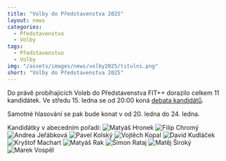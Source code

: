 ```yaml
---
title: "Volby do Představenstva 2025"
layout: news
categories:
  - Představenstvo
  - Volby
tags:
  - Představenstvo
  - Volby
img: "/assets/images/news/volby2025/titulni.png"
short: "Volby do Představenstva 2025"
---
```


Do právě probíhajících Voleb do Představenstva FIT++ dorazilo celkem 11 kandidátek.
Ve středu 15. ledna se od 20:00 koná [debata kandidátů](/events/2025/volebni-debata/).

Samotné hlasování se pak bude konat v od 20. ledna do 24. ledna.

Kandidátky v abecedním pořadí:
![Matyáš Hronek](/assets/images/news/volby2025/Kandidatka_MATYASHRONEK.png)
![Filip Chromý](/assets/images/news/volby2025/chromy.png)
![Andrea Jeřábková](/assets/images/news/volby2025/Anzu_kandidatka.png)
![Pavel Kolský](/assets/images/news/volby2025/Kandidatka_Kolsky.png)
![Vojtěch Kopal](/assets/images/news/volby2025/vojtech-kopal-fitpp.png)
![David Kudláček](/assets/images/news/volby2025/kandidatka_kudlacek-1.png)
![Kryštof Machart](/assets/images/news/volby2025/Kandidatka_KRYSTOFMACHART-1.png)
![Matyáš Rak](/assets/images/news/volby2025/kandidatka3-rakmaty1-1.png)
![Šimon Rataj](/assets/images/news/volby2025/Kandidatka_SIMONRATAJ-1.webp)
![Matěj Široký](/assets/images/news/volby2025/Kandidatka_MATEJSIROKY-1.png)
![Marek Vospěl](/assets/images/news/volby2025/fitpp-kandidatura.png)
